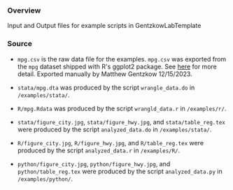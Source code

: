 ### Overview
Input and Output files for example scripts in GentzkowLabTemplate

### Source

* `mpg.csv` is the raw data file for the examples. `mpg.csv` was exported from the `mpg` dataset shipped with R's ggplot2 package. See [here](https://rpubs.com/shailesh/mpg-exploration) for more detail. Exported manually by Matthew Gentzkow 12/15/2023.

* `stata/mpg.dta` was produced by the script `wrangle_data.do` in `/examples/stata/`.

* `R/mpg.Rdata` was produced by the script `wrangld_data.r` in `/examples/r/`.

* `stata/figure_city.jpg`, `stata/figure_hwy.jpg`, and `stata/table_reg.tex` were produced by the script `analyzed_data.do` in `/examples/stata/`.

* `R/figure_city.jpg`, `R/figure_hwy.jpg`, and `R/table_reg.tex` were produced by the script `analyzed_data.r` in `/examples/R/`.

* `python/figure_city.jpg`, `python/figure_hwy.jpg`, and `python/table_reg.tex` were produced by the script `analyzed_data.py` in `/examples/python/`.

